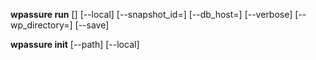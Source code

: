 __wpassure run__ [<PATH TO wpassure.json DIRECTORY>] [--local] [--snapshot_id=<WPSNAPSHOT ID>] [--db_host=<DATABASE HOST>] [--verbose] [--wp_directory=<PATH TO WP DIRECTORY>] [--save]

__wpassure init__ [--path] [--local]



